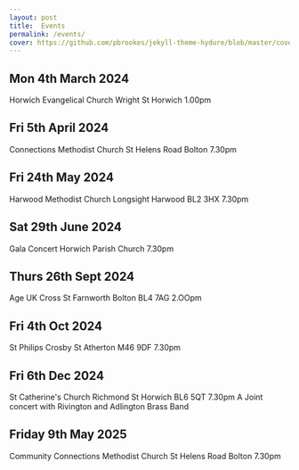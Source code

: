 ```yaml
---
layout: post
title:  Events
permalink: /events/
cover: https://github.com/pbrookes/jekyll-theme-hydure/blob/master/cover.jpg?raw=tru
---
```

## Mon 4th March 2024
Horwich Evangelical Church Wright St Horwich 1.00pm

## Fri 5th April 2024
Connections Methodist Church St Helens Road Bolton 7.30pm

## Fri 24th May 2024
Harwood Methodist Church Longsight Harwood BL2 3HX 7.30pm

## Sat 29th June 2024
Gala Concert Horwich Parish Church 7.30pm

## Thurs 26th Sept 2024
Age UK Cross St Farnworth Bolton BL4 7AG 2.OOpm

##  Fri 4th Oct 2024
St Philips Crosby St Atherton M46 9DF 7.30pm

## Fri 6th Dec 2024
St Catherine's Church Richmond St Horwich BL6 5QT 7.30pm
A Joint concert with Rivington and Adlington Brass Band

## Friday 9th May 2025
Community Connections Methodist Church St Helens Road Bolton 7.30pm

